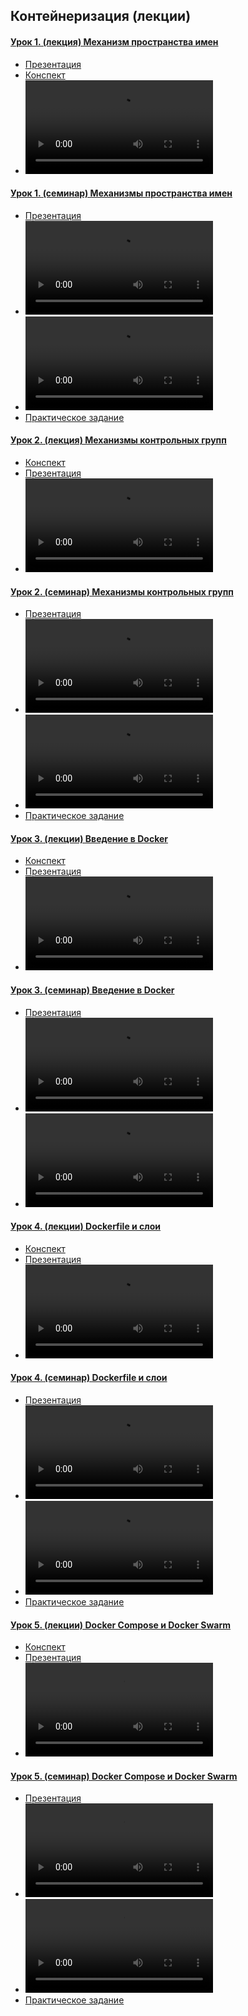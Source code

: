## Контейнеризация (лекции)
#### [Урок 1. (лекция) Механизм пространства имен](https://gb.ru/lessons/443729)
- [Презентация](https://gbcdn.mrgcdn.ru/uploads/asset/4920625/attachment/b175551d8e388b4aac612dc4ac170f02.pdf)
- [Конспект](https://gbcdn.mrgcdn.ru/uploads/asset/4920633/attachment/14aa8f4d72dc0a234d085ad07b8e779c.pdf)
- <video controls src="https://gbcdn.mrgcdn.ru/uploads/record/288188/attachment/a39cd397d9567877e22108facaf7c719.mp4" title="Видеозапись"></video>

#### [Урок 1. (семинар) Механизмы пространства имен](https://gb.ru/lessons/447437)
- [Презентация](https://gbcdn.mrgcdn.ru/uploads/asset/4985982/attachment/ccc08f67271192f17fc11da9cd009d7e.pdf)
- <video controls src="https://gbcdn.mrgcdn.ru/uploads/record/288319/attachment/e233a14db3417ab22ab916f52ad5db2c.mp4" title="Видео"></video>
- <video controls src="https://gbcdn.mrgcdn.ru/uploads/record/288310/attachment/ad2ae57b85d142639886abe49e080d40.mp4" title="Разбор ДЗ"></video>
- [Практическое задание](https://gb.ru/lessons/447437/homework)

#### [Урок 2. (лекция) Механизмы контрольных групп](https://gb.ru/lessons/443730)
- [Конспект](https://gbcdn.mrgcdn.ru/uploads/asset/4924971/attachment/c15a6a30ee9056a9215d3e6a7dbbc2c6.pdf)
- [Презентация](https://gbcdn.mrgcdn.ru/uploads/asset/4924981/attachment/5b8fedf02007742678068f25125b0db8.pdf)
- <video controls src="https://gbcdn.mrgcdn.ru/uploads/record/288186/attachment/5c69ab81fa5aaa469cc34062943bc7fe.mp4" title="Видеозапись"></video>

#### [Урок 2. (семинар)  Механизмы контрольных групп](https://gb.ru/lessons/447438)
- [Презентация](https://gbcdn.mrgcdn.ru/uploads/asset/4986015/attachment/68278ddfb82edc5e816f36665b7c9c98.pdf)
- <video controls src="https://gbcdn.mrgcdn.ru/uploads/record/288313/attachment/1d8628dce4fc960cd3f99e1756b83ea3.mp4" title="Видео"></video>
- <video controls src="https://gbcdn.mrgcdn.ru/uploads/record/288311/attachment/d139b18fd6b54cc607c6f953a032d69b.mp4" title="Разбор ДЗ"></video>
- [Практическое задание](https://gb.ru/lessons/447438/homework)

#### [Урок 3. (лекции) Введение в Docker](https://gb.ru/lessons/443731)
- [Конспект](https://gbcdn.mrgcdn.ru/uploads/asset/4924994/attachment/194d8159933c69264fcc852167eefd80.pdf)
- [Презентация](https://gbcdn.mrgcdn.ru/uploads/asset/4924998/attachment/f6b4402516af1c224a57e9fa9e15fc12.pdf)
- <video controls src="https://gbcdn.mrgcdn.ru/uploads/record/288185/attachment/aa3c0fb406749f35b78b9a31abdc0adb.mp4" title="Видеозапись"></video>

#### [Урок 3. (семинар) Введение в Docker](https://gb.ru/lessons/447440)
- [Презентация](https://gbcdn.mrgcdn.ru/uploads/asset/4986036/attachment/b4cbebfb07e89ac43d0335598871b0f5.pdf)
- <video controls src="https://gbcdn.mrgcdn.ru/uploads/record/314986/attachment/33c507aaa7c82cb1396d5834b42abe97.mp4" title="Видео"></video>
- <video controls src="https://gbcdn.mrgcdn.ru/uploads/record/288314/attachment/9819bffb3ee7bfa546a2308bef1e308a.mp4" title="Разбор ДЗ"></video>

#### [Урок 4. (лекции) Dockerfile и слои](https://gb.ru/lessons/443732)
- [Конспект](https://gbcdn.mrgcdn.ru/uploads/asset/4925003/attachment/f698417289f50a698de41ba4827c6293.pdf)
- [Презентация](https://gbcdn.mrgcdn.ru/uploads/asset/4925019/attachment/657cd540db394bbf102547d6c733354b.pdf)
- <video controls src="https://gbcdn.mrgcdn.ru/uploads/record/288184/attachment/cd8aad9cfaba639fd34f4ca314cb87e6.mp4" title="Видеозапись"></video>

#### [Урок 4. (семинар) Dockerfile и слои](https://gb.ru/lessons/447440)
- [Презентация](https://gbcdn.mrgcdn.ru/uploads/asset/4986036/attachment/b4cbebfb07e89ac43d0335598871b0f5.pdf)
- <video controls src="https://gbcdn.mrgcdn.ru/uploads/record/314986/attachment/33c507aaa7c82cb1396d5834b42abe97.mp4" title="Видео"></video>
- <video controls src="https://gbcdn.mrgcdn.ru/uploads/record/288314/attachment/9819bffb3ee7bfa546a2308bef1e308a.mp4" title="Разбор ДЗ"></video>
- [Практическое задание](https://gb.ru/lessons/447440/homework)

#### [Урок 5. (лекции) Docker Compose и Docker Swarm](https://gb.ru/lessons/443733)
- [Конспект](https://gbcdn.mrgcdn.ru/uploads/asset/4925076/attachment/e02a9ebaf3a83815e8bd7b6aacd4500d.pdf)
- [Презентация](https://gbcdn.mrgcdn.ru/uploads/asset/4925092/attachment/e632d4e015c4453a1db97d51bb02a250.pdf)
- <video controls src="https://gbcdn.mrgcdn.ru/uploads/record/288187/attachment/948aa98c5baf5adcf83f1eedca587457.mp4" title="Видеозапись"></video>

#### [Урок 5. (семинар) Docker Compose и Docker Swarm](https://gb.ru/lessons/447441)
- [Презентация](https://gbcdn.mrgcdn.ru/uploads/asset/4986047/attachment/da4fb9ebe64f4ab2dc664cc180850b02.pdf)
- <video controls src="https://gbcdn.mrgcdn.ru/uploads/record/288318/attachment/0fa2fc5b03aa120c835cdf7f4f5152c8.mp4" title="Видео"></video>
- <video controls src="https://gbcdn.mrgcdn.ru/uploads/record/288315/attachment/a445efbac1d9d4ab3c63df4018e13d16.mp4" title="Разбор ДЗ"></video>
- [Практическое задание](https://gb.ru/lessons/447441/homework)
